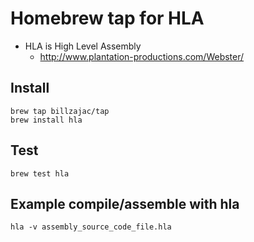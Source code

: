 # Homebrew tap for HLA

* HLA is High Level Assembly
    * http://www.plantation-productions.com/Webster/

## Install

    brew tap billzajac/tap
    brew install hla

## Test

    brew test hla

## Example compile/assemble with hla

    hla -v assembly_source_code_file.hla
